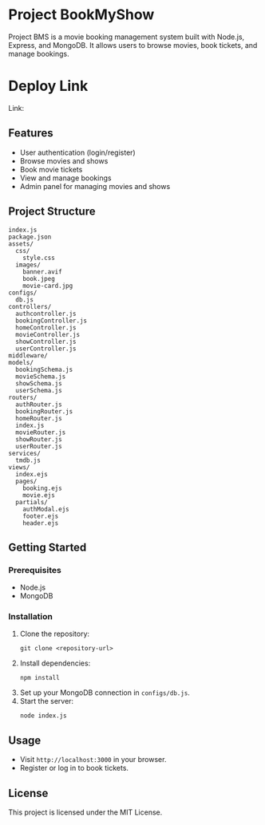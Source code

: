 # Project BookMyShow

Project BMS is a movie booking management system built with Node.js, Express, and MongoDB. It allows users to browse movies, book tickets, and manage bookings.

# Deploy Link
Link: 

## Features
- User authentication (login/register)
- Browse movies and shows
- Book movie tickets
- View and manage bookings
- Admin panel for managing movies and shows

## Project Structure
```
index.js
package.json
assets/
  css/
    style.css
  images/
    banner.avif
    book.jpeg
    movie-card.jpg
configs/
  db.js
controllers/
  authcontroller.js
  bookingController.js
  homeController.js
  movieController.js
  showController.js
  userController.js
middleware/
models/
  bookingSchema.js
  movieSchema.js
  showSchema.js
  userSchema.js
routers/
  authRouter.js
  bookingRouter.js
  homeRouter.js
  index.js
  movieRouter.js
  showRouter.js
  userRouter.js
services/
  tmdb.js
views/
  index.ejs
  pages/
    booking.ejs
    movie.ejs
  partials/
    authModal.ejs
    footer.ejs
    header.ejs
```

## Getting Started

### Prerequisites
- Node.js
- MongoDB

### Installation
1. Clone the repository:
   ```
   git clone <repository-url>
   ```
2. Install dependencies:
   ```
   npm install
   ```
3. Set up your MongoDB connection in `configs/db.js`.
4. Start the server:
   ```
   node index.js
   ```

## Usage
- Visit `http://localhost:3000` in your browser.
- Register or log in to book tickets.

## License
This project is licensed under the MIT License.